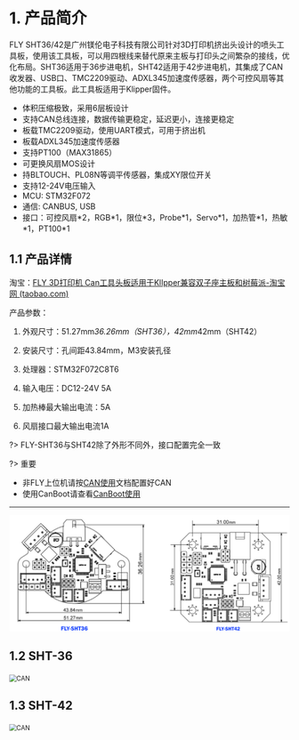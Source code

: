 # 1. 产品简介

FLY SHT36/42是广州镁伦电子科技有限公司针对3D打印机挤出头设计的喷头工具板，使用该工具板，可以用四根线来替代原来主板与打印头之间繁杂的接线，优化布局。SHT36适用于36步进电机，SHT42适用于42步进电机，其集成了CAN收发器、USB口、TMC2209驱动、ADXL345加速度传感器，两个可控风扇等其他功能的工具板。此工具板适用于Klipper固件。

* 体积压缩极致，采用6层板设计
* 支持CAN总线连接，数据传输更稳定，延迟更小，连接更稳定
* 板载TMC2209驱动，使用UART模式，可用于挤出机
* 板载ADXL345加速度传感器
* 支持PT100（MAX31865）
* 可更换风扇MOS设计
* 持BLTOUCH、PL08N等调平传感器，集成XY限位开关
* 支持12-24V电压输入 
* MCU: STM32F072
* 通信: CANBUS, USB
* 接口：可控风扇\*2，RGB\*1，限位\*3，Probe\*1，Servo\*1，加热管\*1，热敏\*1，PT100\*1

## 1.1 产品详情

淘宝：[FLY 3D打印机 Can工具头板适用于KlIpper兼容双子座主板和树莓派-淘宝网 (taobao.com)](https://item.taobao.com/item.htm?spm=a1z10.5-c-s.w4002-23066022675.22.68de3903lHTcFZ&id=671792739826 "点击即可跳转")

产品参数：

1. 外观尺寸：51.27mm*36.26mm（SHT36），42mm*42mm（SHT42）

2. 安装尺寸：孔间距43.84mm，M3安装孔径

3. 处理器：STM32F072C8T6

4. 输入电压：DC12-24V 5A

5. 加热棒最大输出电流：5A

6. 风扇接口最大输出电流1A

?> FLY-SHT36与SHT42除了外形不同外，接口配置完全一致

?> 重要

* 非FLY上位机请按[CAN使用](/advanced/can_rpi.md)文档配置好CAN
* 使用CanBoot请查看[CanBoot使用](/advanced/canboot.md)

----

![size](../../images/boards/fly_sht36_42/size.png)

## 1.2 SHT-36

<img src="../../images/boards/fly_sht36_42/sht36.png" alt="CAN" title=":no-zooom" style="zoom:80%;" />

## 1.3 SHT-42

<img src="../../images/boards/fly_sht36_42/sht42.png" alt="CAN" title=":no-zooom" style="zoom:80%;" />